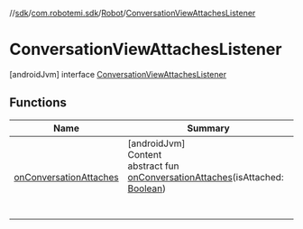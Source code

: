 //[sdk](../../../../index.md)/[com.robotemi.sdk](../../index.md)/[Robot](../index.md)/[ConversationViewAttachesListener](index.md)



# ConversationViewAttachesListener  
 [androidJvm] interface [ConversationViewAttachesListener](index.md)   


## Functions  
  
|  Name |  Summary | 
|---|---|
| <a name="com.robotemi.sdk/Robot.ConversationViewAttachesListener/onConversationAttaches/#kotlin.Boolean/PointingToDeclaration/"></a>[onConversationAttaches](on-conversation-attaches.md)| <a name="com.robotemi.sdk/Robot.ConversationViewAttachesListener/onConversationAttaches/#kotlin.Boolean/PointingToDeclaration/"></a>[androidJvm]  <br>Content  <br>abstract fun [onConversationAttaches](on-conversation-attaches.md)(isAttached: [Boolean](https://kotlinlang.org/api/latest/jvm/stdlib/kotlin/-boolean/index.html))  <br><br><br>|

